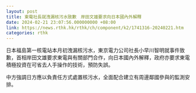 ```yaml
---
layout: post
title: 東電社長就洩漏核污水致歉　岸田文雄要求向日本國內外解釋
date: 2024-02-21 23:07:56.000000000 +08:00
link: https://news.rthk.hk/rthk/ch/component/k2/1741316-20240221.htm
categories: rthk
---
```


日本福島第一核電站本月初洩漏核污水，東京電力公司社長小早川智明就事件致歉，首相岸田文雄要求東電與有關部門合作，向日本國內外解釋，政府亦要求東電積極投資在可省去人手操作的技術，預防失誤。

中方強調日方應以負責任方式處置核污水，全面配合建立有周邊鄰國參與的監測安排。
